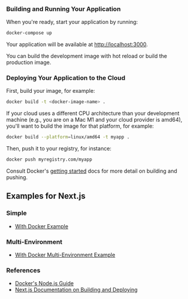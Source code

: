 ### Building and Running Your Application

When you're ready, start your application by running:

```bash
docker-compose up
```

Your application will be available at [http://localhost:3000](http://localhost:3000).

You can build the development image with hot reload or build the production image.

### Deploying Your Application to the Cloud

First, build your image, for example:

```bash
docker build -t <docker-image-name> .
```

If your cloud uses a different CPU architecture than your development machine (e.g., you are on a Mac M1 and your cloud provider is amd64), you'll want to build the image for that platform, for example:

```bash
docker build --platform=linux/amd64 -t myapp .
```

Then, push it to your registry, for instance:

```bash
docker push myregistry.com/myapp
```

Consult Docker's [getting started](https://docs.docker.com/go/get-started-sharing/) docs for more detail on building and pushing.

## Examples for Next.js

### Simple
- [With Docker Example](https://github.com/vercel/next.js/tree/canary/examples/with-docker)

### Multi-Environment
- [With Docker Multi-Environment Example](https://github.com/vercel/next.js/tree/canary/examples/with-docker-multi-env)

### References
* [Docker's Node.js Guide](https://docs.docker.com/language/nodejs/)
* [Next.js Documentation on Building and Deploying](https://nextjs.org/docs/pages/building-your-application/deploying)